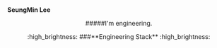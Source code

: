 # <p align="center">
**SeungMin Lee**
</p>

<p align="center">
#####I'm engineering. 
</p>

<p align="center">
:high_brightness: ###**Engineering Stack** :high_brightness:
</p>

